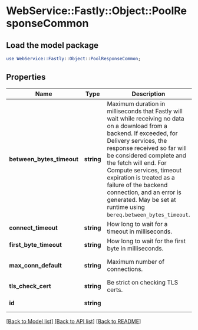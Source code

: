 # WebService::Fastly::Object::PoolResponseCommon

## Load the model package
```perl
use WebService::Fastly::Object::PoolResponseCommon;
```

## Properties
Name | Type | Description | Notes
------------ | ------------- | ------------- | -------------
**between_bytes_timeout** | **string** | Maximum duration in milliseconds that Fastly will wait while receiving no data on a download from a backend. If exceeded, for Delivery services, the response received so far will be considered complete and the fetch will end. For Compute services, timeout expiration is treated as a failure of the backend connection, and an error is generated. May be set at runtime using `bereq.between_bytes_timeout`. | [optional] 
**connect_timeout** | **string** | How long to wait for a timeout in milliseconds. | [optional] 
**first_byte_timeout** | **string** | How long to wait for the first byte in milliseconds. | [optional] 
**max_conn_default** | **string** | Maximum number of connections. | [optional] [default to &#39;200&#39;]
**tls_check_cert** | **string** | Be strict on checking TLS certs. | [optional] 
**id** | **string** |  | [optional] [readonly] 

[[Back to Model list]](../README.md#documentation-for-models) [[Back to API list]](../README.md#documentation-for-api-endpoints) [[Back to README]](../README.md)


